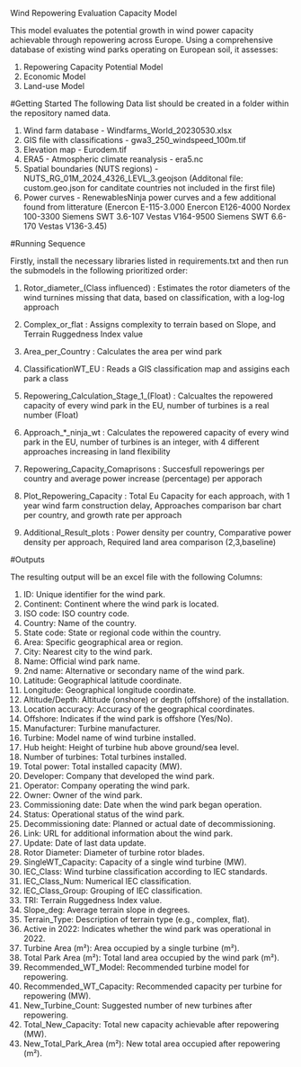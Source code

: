 Wind Repowering Evaluation Capacity Model

This model evaluates the potential growth in wind power capacity achievable through repowering across Europe. Using a comprehensive database of existing wind parks operating on European soil, it assesses:

1. Repowering Capacity Potential Model
2. Economic Model
3. Land-use Model

#Getting Started
The following Data list should be created in a folder within the repository named data. 

1. Wind farm database                     - Windfarms_World_20230530.xlsx
2. GIS file with classifications          - gwa3_250_windspeed_100m.tif
3. Elevation map                          - Eurodem.tif
4. ERA5 - Atmospheric climate reanalysis  - era5.nc
5. Spatial boundaries (NUTS regions)      - NUTS_RG_01M_2024_4326_LEVL_3.geojson (Additonal file: custom.geo.json for canditate countries not included in the first file)
6. Power curves                           - RenewablesNinja power curves and a few additional found from litterature (Enercon E-115-3.000	Enercon E126-4000	Nordex 100-3300	Siemens SWT 3.6-107	Vestas V164-9500	Siemens SWT 6.6-170	Vestas V136-3.45)


#Running Sequence

Firstly, install the necessary libraries listed in requirements.txt and then run the submodels in the following prioritized order:

1. Rotor_diameter_(Class influenced)      : Estimates the rotor diameters of the wind turnines missing that data, based on classification, with a log-log approach
2. Complex_or_flat                        : Assigns complexity to terrain based on Slope, and Terrain Ruggedness Index value
3. Area_per_Country                       : Calculates the area per wind park
4. ClassificationWT_EU                    : Reads a GIS classification map and assigins each park a class
5. Repowering_Calculation_Stage_1_(Float) : Calcualtes the repowered capacity of every wind park in the EU, number of turbines is a real number (Float)
6. Approach_*_ninja_wt                    : Calculates the repowered capacity of every wind park in the EU, number of turbines is an integer, with 4 different approaches increasing in land flexibility
7. Repowering_Capacity_Comaprisons        : Succesfull repowerings per country and average power increase (percentage) per apporach

7. Plot_Repowering_Capacity               : Total Eu Capacity for each approach, with 1 year wind farm construction delay, Approaches comparison bar chart per country, and growth rate per approach
10. Additional_Result_plots                : Power density per country, Comparative power density per approach, Required land area comparison (2,3,baseline)

#Outputs

The resulting output will be an excel file with the following Columns:

1.  ID: Unique identifier for the wind park.
2.  Continent: Continent where the wind park is located.
3.  ISO code: ISO country code.
4.  Country: Name of the country.
5.  State code: State or regional code within the country.
6.  Area: Specific geographical area or region.
7.  City: Nearest city to the wind park.
8.  Name: Official wind park name.
9.  2nd name: Alternative or secondary name of the wind park.
10. Latitude: Geographical latitude coordinate.
11. Longitude: Geographical longitude coordinate.
12. Altitude/Depth: Altitude (onshore) or depth (offshore) of the installation.
13. Location accuracy: Accuracy of the geographical coordinates.
14. Offshore: Indicates if the wind park is offshore (Yes/No).
15. Manufacturer: Turbine manufacturer.
16. Turbine: Model name of wind turbine installed.
17. Hub height: Height of turbine hub above ground/sea level.
18. Number of turbines: Total turbines installed.
19. Total power: Total installed capacity (MW).
20. Developer: Company that developed the wind park.
21. Operator: Company operating the wind park.
22. Owner: Owner of the wind park.
23. Commissioning date: Date when the wind park began operation.
24. Status: Operational status of the wind park.
25. Decommissioning date: Planned or actual date of decommissioning.
26. Link: URL for additional information about the wind park.
27. Update: Date of last data update.
28. Rotor Diameter: Diameter of turbine rotor blades.
29. SingleWT_Capacity: Capacity of a single wind turbine (MW).
30. IEC_Class: Wind turbine classification according to IEC standards.
31. IEC_Class_Num: Numerical IEC classification.
32. IEC_Class_Group: Grouping of IEC classification.
33. TRI: Terrain Ruggedness Index value.
34. Slope_deg: Average terrain slope in degrees.
35. Terrain_Type: Description of terrain type (e.g., complex, flat).
36. Active in 2022: Indicates whether the wind park was operational in 2022.
37. Turbine Area (m²): Area occupied by a single turbine (m²).
38. Total Park Area (m²): Total land area occupied by the wind park (m²).
39. Recommended_WT_Model: Recommended turbine model for repowering.
40. Recommended_WT_Capacity: Recommended capacity per turbine for repowering (MW).
41. New_Turbine_Count: Suggested number of new turbines after repowering.
42. Total_New_Capacity: Total new capacity achievable after repowering (MW).
43. New_Total_Park_Area (m²): New total area occupied after repowering (m²).

